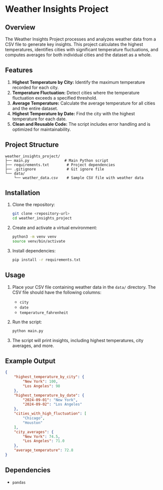 # Weather Insights Project

## Overview
The Weather Insights Project processes and analyzes weather data from a CSV file to generate key insights. This project calculates the highest temperatures, identifies cities with significant temperature fluctuations, and computes averages for both individual cities and the dataset as a whole.

## Features
1. **Highest Temperature by City:** Identify the maximum temperature recorded for each city.
2. **Temperature Fluctuation:** Detect cities where the temperature fluctuation exceeds a specified threshold.
3. **Average Temperature:** Calculate the average temperature for all cities and the entire dataset.
4. **Highest Temperature by Date:** Find the city with the highest temperature for each date.
5. **Clean and Reusable Code:** The script includes error handling and is optimized for maintainability.

## Project Structure
```
weather_insights_project/
├── main.py                # Main Python script
├── requirements.txt        # Project dependencies
├── .gitignore              # Git ignore file
└── data/
    └── weather_data.csv    # Sample CSV file with weather data
```

## Installation

1. Clone the repository:
   ```sh
   git clone <repository-url>
   cd weather_insights_project
   ```

2. Create and activate a virtual environment:
   ```sh
   python3 -m venv venv
   source venv/bin/activate
   ```

3. Install dependencies:
   ```sh
   pip install -r requirements.txt
   ```

## Usage

1. Place your CSV file containing weather data in the `data/` directory.
   The CSV file should have the following columns:
    - `city`
    - `date`
    - `temperature_fahrenheit`

2. Run the script:
   ```sh
   python main.py
   ```

3. The script will print insights, including highest temperatures, city averages, and more.

## Example Output
```json
{
    "highest_temperature_by_city": {
        "New York": 100,
        "Los Angeles": 98
    },
    "highest_temperature_by_date": {
        "2024-09-01": "New York",
        "2024-09-02": "Los Angeles"
    },
    "cities_with_high_fluctuation": [
        "Chicago",
        "Houston"
    ],
    "city_averages": {
        "New York": 74.5,
        "Los Angeles": 71.0
    },
    "average_temperature": 72.8
}
```

## Dependencies
- `pandas`
